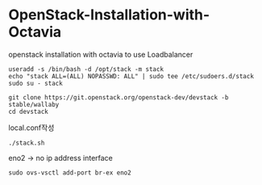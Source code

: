 # OpenStack-Installation-with-Octavia
openstack installation with octavia to use Loadbalancer


```
useradd -s /bin/bash -d /opt/stack -m stack
echo "stack ALL=(ALL) NOPASSWD: ALL" | sudo tee /etc/sudoers.d/stack
sudo su - stack
```

```
git clone https://git.openstack.org/openstack-dev/devstack -b stable/wallaby
cd devstack
```

local.conf작성

```
./stack.sh
```

eno2 -> no ip address interface
```
sudo ovs-vsctl add-port br-ex eno2
```
